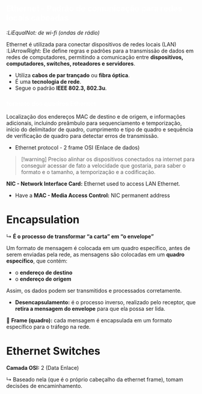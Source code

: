 ## <font color="#ffffff">Ethernet - Padrão de comunicação para redes locais cabeadas</font>

 *:LiEqualNot: de wi-fi (ondas de rádio)*

Ethernet é utilizada para conectar dispositivos de redes locais (LAN) :LiArrowRight: Ele define regras e padrões para a transmissão de dados em redes de computadores, permitindo a comunicação entre **dispositivos, computadores, switches, roteadores e servidores**.

- Utiliza **cabos de par trançado** ou **fibra óptica**.
- É uma **tecnologia de rede**.
- Segue o padrão **IEEE 802.3, 802.3u**.

### <font color="#ffffff">formato dos quadros Ethernet </font>
Localização dos endereços MAC de destino e de origem, e informações adicionais, incluindo preâmbulo para sequenciamento e temporização, início do delimitador de quadro, cumprimento e tipo de quadro e sequência de verificação de quadro para detectar erros de transmissão.

- Ethernet protocol - 2 frame OSI (Enlace de dados)

>[!warning] Preciso alinhar os dispositivos conectados na internet para conseguir acessar de fato a velocidade que gostaria, para saber o formato e o tamanho, a temporização e a codificação.

**NIC - Network Interface Card:** Ethernet used to access LAN Ethernet.

- Have a **MAC - Media Access Control:** NIC permanent address
# Encapsulation

↳ **É o processo de transformar “a carta” em “o envelope”**

Um formato de mensagem é colocada em um quadro específico, antes de serem enviadas pela rede, as mensagens são colocadas em um **quadro específico**, que contém:

- o **endereço de destino**
- o **endereço de origem**

Assim, os dados podem ser transmitidos e processados corretamente.

- **Desencapsulamento:** é o processo inverso, realizado pelo receptor, que **retira a mensagem do envelope** para que ela possa ser lida.

📌 **Frame (quadro):** cada mensagem é encapsulada em um formato específico para o tráfego na rede.

# Ethernet Switches

**Camada OSI:** 2 (Data Enlace)

↳ Baseado nela (que é o próprio cabeçalho da ethernet frame), tomam decisões de encaminhamento.